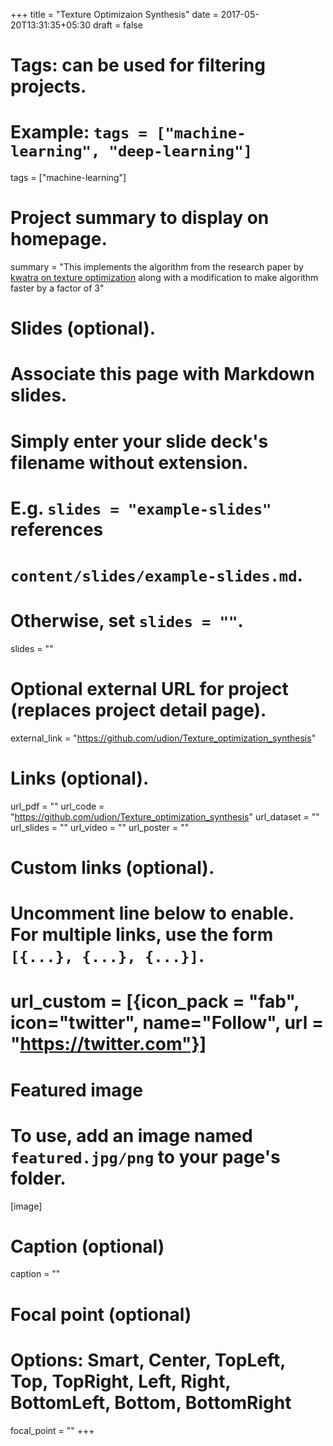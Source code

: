 +++
title = "Texture Optimizaion Synthesis"
date = 2017-05-20T13:31:35+05:30
draft = false

# Tags: can be used for filtering projects.
# Example: `tags = ["machine-learning", "deep-learning"]`
tags = ["machine-learning"]

# Project summary to display on homepage.
summary = "This implements the algorithm from the research paper by [kwatra on texture optimization](https://www.cc.gatech.edu/cpl/projects/textureoptimization/TO-final.pdf) along with a modification to make algorithm faster by a factor of 3"

# Slides (optional).
#   Associate this page with Markdown slides.
#   Simply enter your slide deck's filename without extension.
#   E.g. `slides = "example-slides"` references 
#   `content/slides/example-slides.md`.
#   Otherwise, set `slides = ""`.
slides = ""

# Optional external URL for project (replaces project detail page).
external_link = "https://github.com/udion/Texture_optimization_synthesis"

# Links (optional).
url_pdf = ""
url_code = "https://github.com/udion/Texture_optimization_synthesis"
url_dataset = ""
url_slides = ""
url_video = ""
url_poster = ""

# Custom links (optional).
#   Uncomment line below to enable. For multiple links, use the form `[{...}, {...}, {...}]`.
# url_custom = [{icon_pack = "fab", icon="twitter", name="Follow", url = "https://twitter.com"}]

# Featured image
# To use, add an image named `featured.jpg/png` to your page's folder. 
[image]
  # Caption (optional)
  caption = ""

  # Focal point (optional)
  # Options: Smart, Center, TopLeft, Top, TopRight, Left, Right, BottomLeft, Bottom, BottomRight
  focal_point = ""
+++
